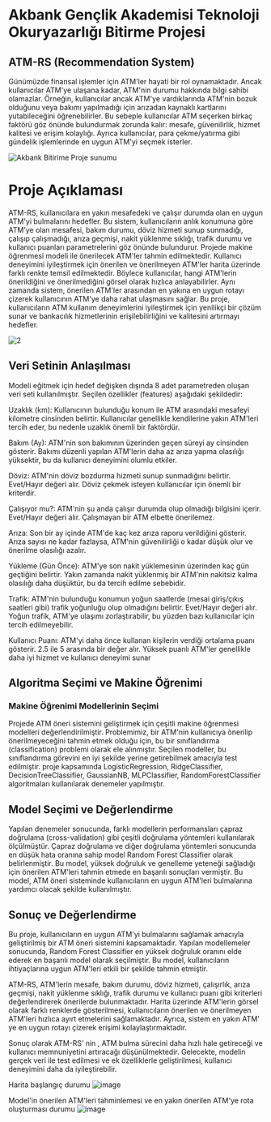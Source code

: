 # Akbank Gençlik Akademisi Teknoloji Okuryazarlığı Bitirme Projesi
## ATM-RS (Recommendation System)
Günümüzde finansal işlemler için ATM'ler hayati bir rol oynamaktadır. Ancak kullanıcılar ATM'ye
 ulaşana kadar, ATM'nin durumu hakkında bilgi sahibi olamazlar. Örneğin, kullanıcılar ancak
 ATM'ye vardıklarında ATM'nin bozuk olduğunu veya bakımı yapılmadığı için arızadan kaynaklı
 kartlarını yutabileceğini öğrenebilirler. Bu sebeple kullanıcılar ATM seçerken birkaç faktörü göz
 önünde bulundurmak zorunda kalır: mesafe, güvenilirlik, hizmet kalitesi ve erişim kolaylığı. Ayrıca
 kullanıcılar, para çekme/yatırma gibi gündelik işlemlerinde en uygun ATM'yi seçmek isterler.
 
 ![Akbank Bitirime Proje sunumu](https://github.com/user-attachments/assets/09e6d9df-efd8-4447-a2ae-fe4114300ee8)
 # Proje Açıklaması
 ATM-RS, kullanıcılara en yakın mesafedeki ve çalışır durumda olan en uygun ATM'yi bulmalarını
 hedefler. Bu sistem, kullanıcıların anlık konumuna göre ATM’ye olan mesafesi, bakım durumu,
 döviz hizmeti sunup sunmadığı, çalışıp çalışmadığı, arıza geçmişi, nakit yüklenme sıklığı, trafik
 durumu ve kullanıcı puanları parametrelerini göz önünde bulundurur.
 Projede makine öğrenmesi modeli ile önerilecek ATM'ler tahmin edilmektedir. Kullanıcı
 deneyimini iyileştirmek için önerilen ve önerilmeyen ATM'ler harita üzerinde farklı renkte temsil
 edilmektedir. Böylece kullanıcılar, hangi ATM'lerin önerildiğini ve önerilmediğini görsel olarak
 hızlıca anlayabilirler. Aynı zamanda sistem, önerilen ATM'ler arasından en yakına en uygun
 rotayı çizerek kullanıcının ATM'ye daha rahat ulaşmasını sağlar.
 Bu proje, kullanıcıların ATM kullanım deneyimlerini iyileştirmek için yenilikçi bir çözüm sunar ve
 bankacılık hizmetlerinin erişilebilirliğini ve kalitesini artırmayı hedefler.
 
 ![2](https://github.com/user-attachments/assets/8ab76168-2095-421f-b4c6-70d8f52aa540)
## Veri Setinin Anlaşılması
 Modeli eğitmek için hedef değişken dışında 8 adet parametreden oluşan veri seti kullanılmıştır.
 Seçilen özellikler (features) aşağıdaki şekildedir:
 
 Uzaklık (km): Kullanıcının bulunduğu konum ile ATM arasındaki mesafeyi kilometre cinsinden
 belirtir. Kullanıcılar genellikle kendilerine yakın ATM'leri tercih eder, bu nedenle uzaklık önemli bir
 faktördür.
 
 Bakım (Ay): ATM'nin son bakımının üzerinden geçen süreyi ay cinsinden gösterir. Bakımı düzenli
 yapılan ATM'lerin daha az arıza yapma olasılığı yüksektir, bu da kullanıcı deneyimini olumlu
 etkiler.
 
 Döviz: ATM'nin döviz bozdurma hizmeti sunup sunmadığını belirtir. Evet/Hayır değeri alır. Döviz
 çekmek isteyen kullanıcılar için önemli bir kriterdir.
 
 Çalışıyor mu?: ATM'nin şu anda çalışır durumda olup olmadığı bilgisini içerir. Evet/Hayır değeri
 alır. Çalışmayan bir ATM elbette önerilemez.
 
 Arıza: Son bir ay içinde ATM'de kaç kez arıza raporu verildiğini gösterir. Arıza sayısı ne kadar
 fazlaysa, ATM'nin güvenilirliği o kadar düşük olur ve önerilme olasılığı azalır.
 
 Yükleme (Gün Önce): ATM'ye son nakit yüklemesinin üzerinden kaç gün geçtiğini belirtir. Yakın
 zamanda nakit yüklenmiş bir ATM'nin nakitsiz kalma olasılığı daha düşüktür, bu da tercih edilme
 sebebidir.
 
 Trafik: ATM'nin bulunduğu konumun yoğun saatlerde (mesai giriş/çıkış saatleri gibi) trafik
 yoğunluğu olup olmadığını belirtir. Evet/Hayır değeri alır. Yoğun trafik, ATM'ye ulaşımı
 zorlaştırabilir, bu yüzden bazı kullanıcılar için tercih edilmeyebilir.
 
 Kullanıcı Puanı: ATM'yi daha önce kullanan kişilerin verdiği ortalama puanı gösterir. 2.5 ile 5
 arasında bir değer alır. Yüksek puanlı ATM'ler genellikle daha iyi hizmet ve kullanıcı deneyimi
 sunar

 ## Algoritma Seçimi ve Makine Öğrenimi
 ### Makine Öğrenimi Modellerinin Seçimi
 
 Projede ATM öneri sistemini geliştirmek için çeşitli makine öğrenmesi modelleri
 değerlendirilmiştir. Problemimiz, bir ATM'nin kullanıcıya önerilip önerilmeyeceğini tahmin etmek
 olduğu için, bu bir sınıflandırma (classification) problemi olarak ele alınmıştır. Seçilen modeller,
 bu sınıflandırma görevini en iyi şekilde yerine getirebilmek amacıyla test edilmiştir. proje
 kapsamında LogisticRegression, RidgeClassifier, DecisionTreeClassifier, GaussianNB,
 MLPClassifier, RandomForestClassifier algoritmaları kullanılarak denemeler yapılmıştır.

 ## Model Seçimi ve Değerlendirme
 
 Yapılan denemeler sonucunda, farklı modellerin performansları çapraz doğrulama
 (cross-validation) gibi çeşitli doğrulama yöntemleri kullanılarak ölçülmüştür.
 Çapraz doğrulama ve diğer doğrulama yöntemleri sonucunda en düşük hata oranına sahip
 model Random Forest Classifier olarak belirlenmiştir. Bu model, yüksek doğruluk ve genelleme
 yeteneği sağladığı için önerilen ATM'leri tahmin etmede en başarılı sonuçları vermiştir. Bu model,
 ATM öneri sisteminde kullanıcıların en uygun ATM'leri bulmalarına yardımcı olacak şekilde
 kullanılmıştır.

 ## Sonuç ve Değerlendirme
 
 Bu proje, kullanıcıların en uygun ATM'yi bulmalarını sağlamak amacıyla geliştirilmiş bir ATM öneri
 sistemini kapsamaktadır. Yapılan modellemeler sonucunda, Random Forest Classifier en yüksek
 doğruluk oranını elde ederek en başarılı model olarak seçilmiştir. Bu model, kullanıcıların
 ihtiyaçlarına uygun ATM'leri etkili bir şekilde tahmin etmiştir.
 
 ATM-RS, ATM'lerin mesafe, bakım durumu, döviz hizmeti, çalışırlık, arıza geçmişi, nakit
 yüklenme sıklığı, trafik durumu ve kullanıcı puanı gibi kriterleri değerlendirerek önerilerde
 bulunmaktadır. Harita üzerinde ATM'lerin görsel olarak farklı renklerde gösterilmesi, kullanıcıların
 önerilen ve önerilmeyen ATM'leri hızlıca ayırt etmelerini sağlamaktadır. Ayrıca, sistem en yakın
 ATM' ye en uygun rotayı çizerek erişimi kolaylaştırmaktadır.
 
 Sonuç olarak ATM-RS’ nin , ATM bulma sürecini daha hızlı hale getireceği ve kullanıcı
 memnuniyetini artıracağı düşünülmektedir. Gelecekte, modelin gerçek veri ile test edilmesi ve ek
 özelliklerle geliştirilmesi, kullanıcı deneyimini daha da iyileştirebilir.

 Harita başlangıç durumu
 ![image](https://github.com/user-attachments/assets/f5c11349-bb91-4ca0-acc9-d95d8ae709be)

Model'in önerilen ATM'leri tahminlemesi ve en yakın önerilen ATM'ye rota oluşturması durumu
 ![image](https://github.com/user-attachments/assets/be82d987-1b0b-4bc1-a578-8bb7c7d83f1d)


